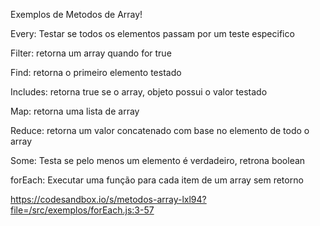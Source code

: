 Exemplos de Metodos de Array!

Every: Testar se todos os elementos passam por um teste especifico

Filter: retorna um array quando for true

Find: retorna o primeiro elemento testado

Includes: retorna true se o array, objeto possui o valor testado

Map: retorna uma lista de array

Reduce: retorna um valor concatenado com base no elemento de todo o array

Some: Testa se pelo menos um elemento é verdadeiro, retrona boolean

forEach: Executar uma função para cada item de um array sem retorno

https://codesandbox.io/s/metodos-array-lxl94?file=/src/exemplos/forEach.js:3-57

